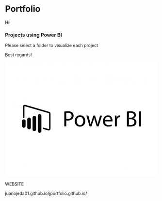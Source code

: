 # Portfolio 

Hi!

### Projects using Power BI
Please select a folder to visualize each project


Best regards!


![Logo PBI](01.jpg)


WEBSITE

juanojeda01.github.io/jportfolio.github.io/



